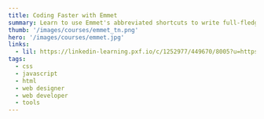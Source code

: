 ```yaml
---
title: Coding Faster with Emmet
summary: Learn to use Emmet's abbreviated shortcuts to write full-fledged HTML, XML, CSS, and code faster and more efficiently.
thumb: '/images/courses/emmet_tn.png'
hero: '/images/courses/emmet.jpg'
links:
  - lil: https://linkedin-learning.pxf.io/c/1252977/449670/8005?u=https%3A%2F%2Fwww.linkedin.com%2Flearning%2Fcoding-faster-with-emmet
tags:
  - css
  - javascript
  - html
  - web designer
  - web developer
  - tools
---
```

